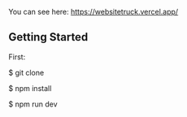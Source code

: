 You can see here: https://websitetruck.vercel.app/

## Getting Started

First:

  $ git clone 

  $ npm install

  $ npm run dev
